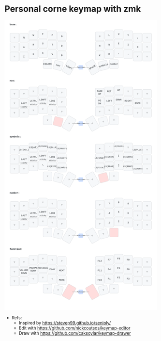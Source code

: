# Personal corne keymap with zmk

<img src="./corne.svg">

- Refs:
  - Inspired by https://stevep99.github.io/seniply/
  - Edit with https://github.com/nickcoutsos/keymap-editor
  - Draw with https://github.com/caksoylar/keymap-drawer
